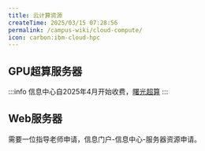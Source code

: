 ```yaml
---
title: 云计算资源
createTime: 2025/03/15 07:28:56
permalink: /campus-wiki/cloud-compute/
icon: carbon:ibm-cloud-hpc
---
```


## GPU超算服务器


:::info
信息中心自2025年4月开始收费，[曙光超算](http://172.16.190.220:6080/login/loginIndex.action)
:::

## Web服务器

需要一位指导老师申请，信息门户-信息中心-服务器资源申请。